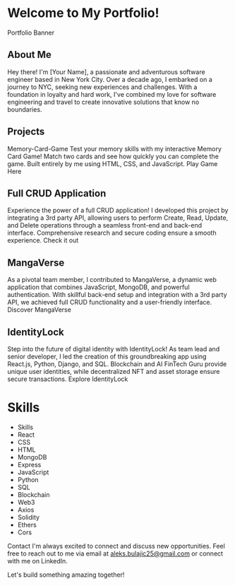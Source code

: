 # Welcome to My Portfolio!
Portfolio Banner

## About Me
Hey there! I'm [Your Name], a passionate and adventurous software engineer based in New York City. Over a decade ago, I embarked on a journey to NYC, seeking new experiences and challenges. With a foundation in loyalty and hard work, I've combined my love for software engineering and travel to create innovative solutions that know no boundaries.

## Projects
Memory-Card-Game
Test your memory skills with my interactive Memory Card Game! Match two cards and see how quickly you can complete the game. Built entirely by me using HTML, CSS, and JavaScript. Play Game Here

## Full CRUD Application
Experience the power of a full CRUD application! I developed this project by integrating a 3rd party API, allowing users to perform Create, Read, Update, and Delete operations through a seamless front-end and back-end interface. Comprehensive research and secure coding ensure a smooth experience. Check it out

## MangaVerse
As a pivotal team member, I contributed to MangaVerse, a dynamic web application that combines JavaScript, MongoDB, and powerful authentication. With skillful back-end setup and integration with a 3rd party API, we achieved full CRUD functionality and a user-friendly interface. Discover MangaVerse

## IdentityLock
Step into the future of digital identity with IdentityLock! As team lead and senior developer, I led the creation of this groundbreaking app using React.js, Python, Django, and SQL. Blockchain and AI FinTech Guru provide unique user identities, while decentralized NFT and asset storage ensure secure transactions. Explore IdentityLock

# Skills

- Skills
- React
- CSS
- HTML
- MongoDB
- Express
- JavaScript
- Python
- SQL
- Blockchain
- Web3
- Axios
- Solidity
- Ethers
- Cors


Contact
I'm always excited to connect and discuss new opportunities. Feel free to reach out to me via email at aleks.bulajic25@gmail.com or connect with me on LinkedIn.

Let's build something amazing together!

